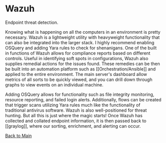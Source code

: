 # Wazuh
Endpoint threat detection.

Knowing what is happening on all the computers in an environment is pretty necessary. Wazuh is a lightweight utility with heavyweight functionality that can also be integrated into the larger stack. I highly recommend enabling OSQuery and adding Yara rules to check for shenanigans. One of the built in functions of Wazuh allows for compliance reports based on different controls. Useful in identifying soft spots in configurations, Wazuh also supplies remedial actions for the issues found. These remedies can be then be built into an automation platform such as [[Orchestration/Ansible]] and applied to the entire environment. The main server's dashboard allow metrics of all sorts to be quickly viewed, and you can drill down through graphs to view events on an individual machine.

Adding OSQuery allows for functionality such as file integrity monitoring, resource reporting, and failed login alerts. Additionally, flows can be created that trigger scans utilizing Yara rules much like the functionality of traditional antivirus software. Wazuh is also well-positioned for threat hunting. But all this is just where the magic starts! Once Wazuh has collected and collated endpoint information, it is then passed back to [[graylog]], where our sorting, enrichment, and alerting can occur. 

[Back to Main](../README.md)
